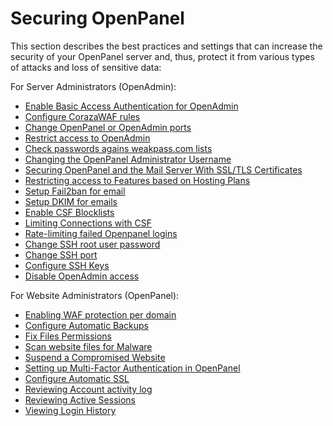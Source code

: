 # Securing OpenPanel

This section describes the best practices and settings that can increase the security of your OpenPanel server and, thus, protect it from various types of attacks and loss of sensitive data:

For Server Administrators (OpenAdmin):

- [Enable Basic Access Authentication for OpenAdmin](/docs/admin/security/basic_auth/)
- [Configure CorazaWAF rules](/docs/admin/security/waf/)
- [Change OpenPanel or OpenAdmin ports](/docs/admin/settings/general/#ports)
- [Restrict access to OpenAdmin](/docs/articles/dev-experience/limit_access_to_openadmin/)
- [Check passwords agains weakpass.com lists](/docs/admin/settings/openpanel/#display)
- [Changing the OpenPanel Administrator Username](/docs/admin/accounts/administrators/#create-new-admin)
- [Securing OpenPanel and the Mail Server With SSL/TLS Certificates](/docs/admin/settings/general/#domain)
- [Restricting access to Features based on Hosting Plans](/docs/admin/plans/feature-manager/#use-cases)
- [Setup Fail2ban for email](/docs/articles/email/how-to-setup-fail2ban-mailserver-openpanel/)
- [Setup DKIM for emails](/docs/articles/email/how-to-setup-dkim-for-mailserver/)
- [Enable CSF Blocklists](/docs/articles/security/csf-blocklists/)
- [Limiting Connections with CSF](/docs/articles/security/how-to-limit-connections-csf/)
- [Rate-limiting failed Openpanel logins](/docs/articles/dev-experience/rate_limiting_for_openpanel/)
- [Change SSH root user password](/docs/admin/advanced/root-password/)
- [Change SSH port](-docs/admin/advanced/ssh/#basic-ssh-settings/)
- [Configure SSH Keys](/docs/admin/advanced/ssh/#authorized-ssh-keys)
- [Disable OpenAdmin access](/docs/admin/security/disable-admin/)

For Website Administrators (OpenPanel):
- [Enabling WAF protection per domain](/docs/panel/advanced/waf/)
- [Configure Automatic Backups](/docs/panel/files/backups/)
- [Fix Files Permissions](/docs/panel/files/fix_permissions/)
- [Scan website files for Malware](/docs/panel/files/malware-scanner/)
- [Suspend a Compromised Website](/docs/panel/domains/suspend/)
- [Setting up Multi-Factor Authentication in OpenPanel](docs/panel/account/2fa/)
- [Configure Automatic SSL](/docs/panel/domains/ssl/#autossl)
- [Reviewing Account activity log](/docs/panel/account/account_activity/)
- [Reviewing Active Sessions](/docs/panel/account/active_sessions/)
- [Viewing Login History](/docs/panel/account/login_history/)

